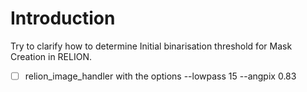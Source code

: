 # Introduction
Try to clarify how to determine Initial binarisation threshold for Mask Creation in RELION.

- [ ] relion_image_handler with the options --lowpass 15 --angpix 0.83
